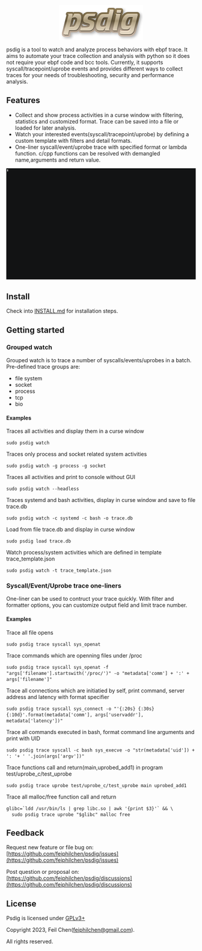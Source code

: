 <p align="center"><img src="https://github.com/feiphilchen/psdig/blob/main/images/logo.png"></p>
psdig is a tool to watch and analyze process behaviors with ebpf trace. It aims to automate your trace collection and analysis with python so it does not require your ebpf code and bcc tools. Currently, it supports syscall/tracepoint/uprobe events and provides different ways to collect traces for your needs of troubleshooting, security and performance analysis.

## Features
* Collect and show process activities in a curse window with filtering, statistics and customized format. Trace can be saved into a file or loaded for later analysis.
* Watch your interested events(syscall/tracepoint/uprobe) by defining a custom template with filters and detail formats.
* One-liner syscall/event/uprobe trace with specified format or lambda function. c/cpp functions can be resolved with demangled name,arguments and return value.

![demo](images/demo.gif)

## Install

Check into [INSTALL.md](INSTALL.md) for installation steps.

## Getting started

### Grouped watch
Grouped watch is to trace a number of syscalls/events/uprobes in a batch. Pre-defined trace groups are:
 * file system
 * socket
 * process
 * tcp
 * bio

#### Examples
Traces all activities and display them in a curse window
```
sudo psdig watch
```
Traces only process and socket related system activities
```
sudo psdig watch -g process -g socket
```
Traces all activities and print to console without GUI
```
sudo psdig watch --headless
```

Traces systemd and bash activities, display in curse window and save to file trace.db
```
sudo psdig watch -c systemd -c bash -o trace.db
```

Load from file trace.db and display in curse window
```
sudo psdig load trace.db
```

Watch process/system activities which are defined in template trace_template.json
```
sudo psdig watch -t trace_template.json
```

### Syscall/Event/Uprobe trace one-liners
One-liner can be used to contruct your trace quickly. With filter and formatter options, you can customize output field and limit trace number. 

#### Examples
Trace all file opens 
```
sudo psdig trace syscall sys_openat
```

Trace commands which are openning files under /proc
```
sudo psdig trace syscall sys_openat -f "args['filename'].startswith('/proc/')" -o "metadata['comm'] + ':' + args['filename']"
```

Trace all connections which are initiatied by self, print command, server address and latency with format specifier
```
sudo psdig trace syscall sys_connect -o "'{:20s} {:30s} {:10d}'.format(metadata['comm'], args['uservaddr'], metadata['latency'])"
```

Trace all commands executed in bash, format command line arguments and print with UID
```
sudo psdig trace syscall -c bash sys_execve -o "str(metadata['uid']) + ': '+ ' '.join(args['argv'])"
```

Trace functions call and return(main,uprobed_add1) in program test/uprobe_c/test_uprobe
```
sudo psdig trace uprobe test/uprobe_c/test_uprobe main uprobed_add1
```

Trace all malloc/free function call and return 
```
glibc=`ldd /usr/bin/ls | grep libc.so | awk '{print $3}'` && \
  sudo psdig trace uprobe "$glibc" malloc free
```

## Feedback
Request new feature or file bug on:
[https://github.com/feiphilchen/psdig/issues](https://github.com/feiphilchen/psdig/issues)

Post question or proposal on:
[https://github.com/feiphilchen/psdig/discussions](https://github.com/feiphilchen/psdig/discussions)

## License
Psdig is licensed under [GPLv3+](LICENSE.txt)

Copyright 2023,  Feil Chen(feiphilchen@gmail.com). 

All rights reserved.


